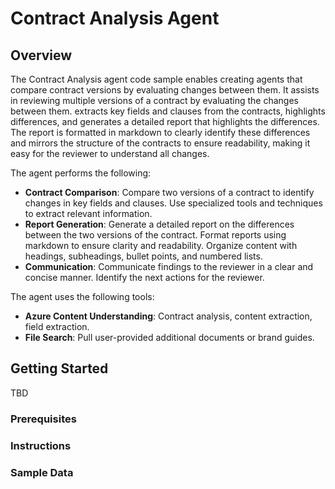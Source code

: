 # Contract Analysis Agent

## Overview

The Contract Analysis agent code sample enables creating agents that compare contract versions by evaluating changes between them. It assists in reviewing multiple versions of a contract by evaluating the changes between them. extracts key fields and clauses from the contracts, highlights differences, and generates a detailed report that highlights the differences. The report is formatted in markdown to clearly identify these differences and mirrors the structure of the contracts to ensure readability, making it easy for the reviewer to understand all changes.

The agent performs the following:

- **Contract Comparison**: Compare two versions of a contract to identify changes in key fields and clauses. Use specialized tools and techniques to extract relevant information.
- **Report Generation**: Generate a detailed report on the differences between the two versions of the contract. Format reports using markdown to ensure clarity and readability. Organize content with headings, subheadings, bullet points, and numbered lists.
- **Communication**: Communicate findings to the reviewer in a clear and concise manner. Identify the next actions for the reviewer.

The agent uses the following tools:

- **Azure Content Understanding**: Contract analysis, content extraction, field extraction.
- **File Search**: Pull user-provided additional documents or brand guides.

## Getting Started

TBD

### Prerequisites

### Instructions

### Sample Data

